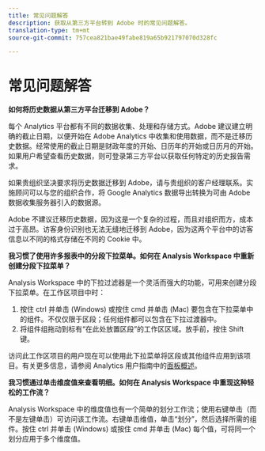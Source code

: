 ```yaml
---
title: 常见问题解答
description: 获取从第三方平台转到 Adobe 时的常见问题解答。
translation-type: tm+mt
source-git-commit: 757cea821bae49fabe819a65b921797070d328fc

---
```



# 常见问题解答

**如何将历史数据从第三方平台迁移到 Adobe？**

每个 Analytics 平台都有不同的数据收集、处理和存储方式。Adobe 建议建立明确的截止日期，以便开始在 Adobe Analytics 中收集和使用数据，而不是迁移历史数据。经常使用的截止日期是财政年度的开始、日历年的开始或日历月的开始。如果用户希望查看历史数据，则可登录第三方平台以获取任何特定的历史报告需求。

如果贵组织坚决要求将历史数据迁移到 Adobe，请与贵组织的客户经理联系。实施顾问可以与您的组织合作，将 Google Analytics 数据导出转换为可由 Adobe 数据收集服务器引入的数据源。

Adobe 不建议迁移历史数据，因为这是一个复杂的过程，而且对组织而方，成本过于高昂。访客身份识别也无法无缝地迁移到 Adobe，因为这两个平台中的访客信息以不同的格式存储在不同的 Cookie 中。

**我习惯了使用许多报表中的分段下拉菜单。如何在 Analysis Workspace 中重新创建分段下拉菜单？**

Analysis Workspace 中的下拉过滤器是一个灵活而强大的功能，可用来创建分段下拉菜单。在工作区项目中时：

1. 按住 ctrl 并单击 (Windows) 或按住 cmd 并单击 (Mac) 要包含在下拉菜单中的组件。不仅仅限于区段；任何组件都可以包含在下拉过渡器中。
2. 将组件组拖动到标有“在此处放置区段”的工作区区域。放手前，按住 Shift 键。

访问此工作区项目的用户现在可以使用此下拉菜单将区段或其他组件应用到该项目。有关更多信息，请参阅 Analytics 用户指南中的[面板概述](/help/analyze/analysis-workspace/c-panels/panels.md)。

**我习惯通过单击维度值来查看明细。如何在 Analysis Workspace 中重现这种轻松的工作流？**

Analysis Workspace 中的维度值也有一个简单的划分工作流；使用右键单击（而不是左键单击）可访问该工作流。右键单击维值，单击“划分”，然后选择所需的组件。按住 ctrl 并单击 (Windows) 或按住 cmd 并单击 (Mac) 每个值，可将同一个划分应用于多个维度值。
